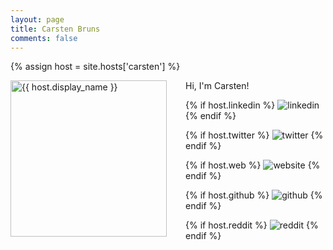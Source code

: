 ```yaml
---
layout: page
title: Carsten Bruns
comments: false
---
```

{% assign host = site.hosts['carsten'] %}

<img style="float: left; width: 250px; margin-right: 30px;" src="{{ site.url }}{{ host.picture | relative_url }}" alt="{{ host.display_name }}">Hi, I'm Carsten!

<div class="social-button-member">
{% if host.linkedin %}
<a style="text-decoration: none;" href="{{host.linkedin}}" target="_blank"><img class="host-box-socials-icon" src="{{ site.baseurl }}/assets/images/social/027-linkedin.png" alt="linkedin"></a>
{% endif %}

{% if host.twitter %}
<a style="text-decoration: none;" href="{{host.twitter}}" target="_blank"><img class="host-box-socials-icon" src="{{ site.baseurl }}/assets/images/social/008-twitter.png" alt="twitter"></a>
{% endif %}

{% if host.web %}
<a style="text-decoration: none;" href="{{host.web}}" target="_blank"><img class="host-box-socials-icon" src="{{ site.baseurl }}/assets/images/social/030-html-5.png" alt="website"></a>
{% endif %}

{% if host.github %}
<a style="text-decoration: none;" href="{{host.github}}" target="_blank"><img class="host-box-socials-icon" src="{{ site.baseurl }}/assets/images/social/050-github.png" alt="github"></a>
{% endif %}

{% if host.reddit %}
<a style="text-decoration: none;" href="{{host.reddit}}" target="_blank"><img class="host-box-socials-icon" src="{{ site.baseurl }}/assets/images/social/018-reddit.png" alt="reddit"></a>
{% endif %}
</div>